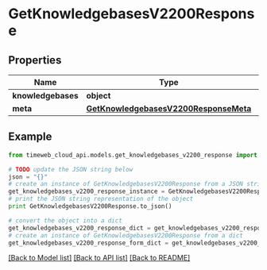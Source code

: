 # GetKnowledgebasesV2200Response


## Properties
Name | Type | Description | Notes
------------ | ------------- | ------------- | -------------
**knowledgebases** | **object** |  | 
**meta** | [**GetKnowledgebasesV2200ResponseMeta**](GetKnowledgebasesV2200ResponseMeta.md) |  | 

## Example

```python
from timeweb_cloud_api.models.get_knowledgebases_v2200_response import GetKnowledgebasesV2200Response

# TODO update the JSON string below
json = "{}"
# create an instance of GetKnowledgebasesV2200Response from a JSON string
get_knowledgebases_v2200_response_instance = GetKnowledgebasesV2200Response.from_json(json)
# print the JSON string representation of the object
print GetKnowledgebasesV2200Response.to_json()

# convert the object into a dict
get_knowledgebases_v2200_response_dict = get_knowledgebases_v2200_response_instance.to_dict()
# create an instance of GetKnowledgebasesV2200Response from a dict
get_knowledgebases_v2200_response_form_dict = get_knowledgebases_v2200_response.from_dict(get_knowledgebases_v2200_response_dict)
```
[[Back to Model list]](../README.md#documentation-for-models) [[Back to API list]](../README.md#documentation-for-api-endpoints) [[Back to README]](../README.md)


